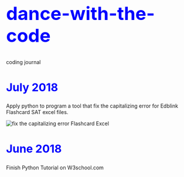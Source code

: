 <h1 style="font-size:50px;color:blue;">dance-with-the-code</h1>
coding journal

<h2 style="font-size:30px;color:blue">July 2018</h2>
<p>Apply python to program a tool that fix the capitalizing error for Edblink Flashcard SAT excel files.</p>
<img src="https://drive.google.com/open?id=1o4i9ETsXeVYd60vQSHunYJMfWpJ0lKcK" alt="fix the capitalizing error Flashcard Excel">

<h2 style="font-size:30px;color:blue">June 2018</h2>
<p>Finish Python Tutorial on W3school.com</p>

